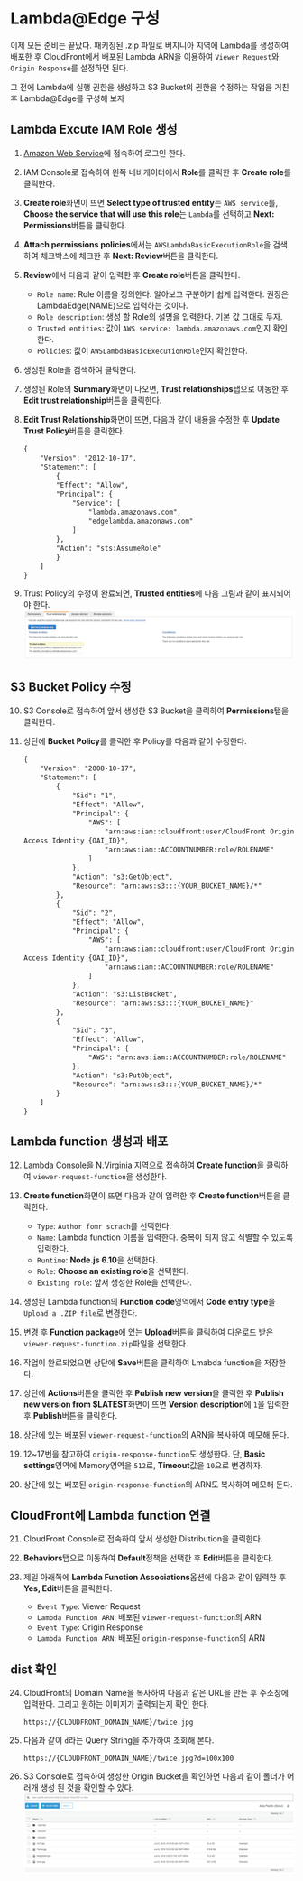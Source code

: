 # Lambda@Edge 구성
이제 모든 준비는 끝났다. 패키징된 .zip 파일로 버지니아 지역에 Lambda를 생성하여 배포한 후 CloudFront에서 배포된 Lambda ARN을 이용하여 `Viewer Request`와 `Origin Response`를 설정하면 된다.

그 전에 Lambda에 실행 권한을 생성하고 S3 Bucket의 권한을 수정하는 작업을 거친 후 Lambda@Edge를 구성해 보자

## Lambda Excute IAM Role 생성
1. [Amazon Web Service](https://signin.aws.amazon.com)에 접속하여 로그인 한다.

2. IAM Console로 접속하여 왼쪽 네비게이터에서 **Role**를 클릭한 후 **Create role**를 클릭한다.

3. **Create role**화면이 뜨면 **Select type of trusted entity**는 `AWS service`를, **Choose the service that will use this role**는 `Lambda`를 선택하고 **Next: Permissions**버튼을 클릭한다.

4. **Attach permissions policies**에서는 `AWSLambdaBasicExecutionRole`을 검색하여 체크박스에 체크한 후 **Next: Review**버튼을 클릭한다.

5. **Review**에서 다음과 같이 입력한 후 **Create role**버튼을 클릭한다.
    - `Role name`: Role 이름을 정의한다. 알아보고 구분하기 쉽게 입력한다. 권장은 LambdaEdge{NAME}으로 입력하는 것이다.
    - `Role description`: 생성 할 Role의 설명을 입력한다. 기본 값 그대로 두자.
    - `Trusted entities`: 값이 `AWS service: lambda.amazonaws.com`인지 확인한다.
    - `Policies`: 값이 `AWSLambdaBasicExecutionRole`인지 확인한다.

6. 생성된 Role을 검색하여 클릭한다.

7. 생성된 Role의 **Summary**화면이 나오면, **Trust relationships**탭으로 이동한 후 **Edit trust relationship**버튼을 클릭한다.

8. **Edit Trust Relationship**화면이 뜨면, 다음과 같이 내용을 수정한 후 **Update Trust Policy**버튼을 클릭한다.
    ```trust policy
    {
        "Version": "2012-10-17",
        "Statement": [
            {
            "Effect": "Allow",
            "Principal": {
                "Service": [
                    "lambda.amazonaws.com",
                    "edgelambda.amazonaws.com"
                ]
            },
            "Action": "sts:AssumeRole"
            }
        ]
    }
    ```

9. Trust Policy의 수정이 완료되면, **Trusted entities**에 다음 그림과 같이 표시되어야 한다.
![4.1 Trusted entitie](./Screenshots/4.1_Trusted_entitie.png)

## S3 Bucket Policy 수정
10. S3 Console로 접속하여 앞서 생성한 S3 Bucket을 클릭하여 **Permissions**탭을 클릭한다.

11. 상단에 **Bucket Policy**를 클릭한 후 Policy를 다음과 같이 수정한다.
    ```S3 bucket policy
    {
        "Version": "2008-10-17",
        "Statement": [
            {
                "Sid": "1",
                "Effect": "Allow",
                "Principal": {
                    "AWS": [
                        "arn:aws:iam::cloudfront:user/CloudFront Origin Access Identity {OAI_ID}",
                        "arn:aws:iam::ACCOUNTNUMBER:role/ROLENAME"
                    ]
                },
                "Action": "s3:GetObject",
                "Resource": "arn:aws:s3:::{YOUR_BUCKET_NAME}/*"
            },
            {
                "Sid": "2",
                "Effect": "Allow",
                "Principal": {
                    "AWS": [
                        "arn:aws:iam::cloudfront:user/CloudFront Origin Access Identity {OAI_ID}",
                        "arn:aws:iam::ACCOUNTNUMBER:role/ROLENAME"
                    ]
                },
                "Action": "s3:ListBucket",
                "Resource": "arn:aws:s3:::{YOUR_BUCKET_NAME}"
            },
            {
                "Sid": "3",
                "Effect": "Allow",
                "Principal": {
                    "AWS": "arn:aws:iam::ACCOUNTNUMBER:role/ROLENAME"
                },
                "Action": "s3:PutObject",
                "Resource": "arn:aws:s3:::{YOUR_BUCKET_NAME}/*"
            }
        ]
    }
    ```

## Lambda function 생성과 배포
12. Lambda Console을 N.Virginia 지역으로 접속하여 **Create function**을 클릭하여 `viewer-request-function`을 생성한다.

13. **Create function**화면이 뜨면 다음과 같이 입력한 후 **Create function**버튼을 클릭한다.
    - `Type`: `Author fomr scrach`를 선택한다.
    - `Name`: Lambda function 이름을 입력한다. 중복이 되지 않고 식별할 수 있도록 입력한다.
    - `Runtime`: **Node.js 6.10**을 선택한다.
    - `Role`: **Choose an existing role**을 선택한다.
    - `Existing role`: 앞서 생성한 Role을 선택한다.

14. 생성된 Lambda function의 **Function code**영역에서 **Code entry type**을 `Upload a .ZIP file`로 변경한다.

15. 변경 후 **Function package**에 있는 **Upload**버튼을 클릭하여 다운로드 받은 `viewer-request-function.zip`파일을 선택한다.

16. 작업이 완료되었으면 상단에 **Save**버튼을 클릭하여 Lmabda function을 저장한다.

17. 상단에 **Actions**버튼을 클릭한 후 **Publish new version**을 클릭한 후 **Publish new version from $LATEST**화면이 뜨면 **Version description**에 `1`을 입력한 후 **Publish**버튼을 클릭한다.

18. 상단에 있는 배포된 `viewer-request-function`의 ARN을 복사하여 메모해 둔다.

19. 12~17번을 참고하여 `origin-response-function`도 생성한다. 단, **Basic settings**영역에 Memory영역을 `512`로, **Timeout**값을 `10`으로 변경하자.

20. 상단에 있는 배포된 `origin-response-function`의 ARN도 복사하여 메모해 둔다.

## CloudFront에 Lambda function 연결
21. CloudFront Console로 접속하여 앞서 생성한 Distribution을 클릭한다.

22. **Behaviors**탭으로 이동하여 **Default**정책을 선택한 후 **Edit**버튼을 클릭한다.

23. 제일 아래쪽에 **Lambda Function Associations**옵션에 다음과 같이 입력한 후 **Yes, Edit**버튼을 클릭한다.
    - `Event Type`: Viewer Request
    - `Lambda Function ARN`: 배포된 `viewer-request-function`의 ARN
    - `Event Type`: Origin Response
    - `Lambda Function ARN`: 배포된 `origin-response-function`의 ARN

## dist 확인
24. CloudFront의 Domain Name을 복사하여 다음과 같은 URL을 만든 후 주소창에 입력한다. 그리고 원하는 이미지가 출력되는지 확인 한다.
    ```
    https://{CLOUDFRONT_DOMAIN_NAME}/twice.jpg
    ```

25. 다음과 같이 `d`라는 Query String을 추가하여 조회해 본다.
    ```
    https://{CLOUDFRONT_DOMAIN_NAME}/twice.jpg?d=100x100
    ```

26. S3 Console로 접속하여 생성한 Origin Bucket을 확인하면 다음과 같이 폴더가 어러개 생성 된 것을 확인할 수 있다.
![4.2 S3 Object list](./Screenshots/4.2_s3_object_list.png)